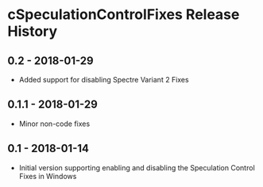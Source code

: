 # cSpeculationControlFixes Release History

## 0.2 - 2018-01-29

* Added support for disabling Spectre Variant 2 Fixes

## 0.1.1 - 2018-01-29

* Minor non-code fixes

## 0.1 - 2018-01-14

* Initial version supporting enabling and disabling the Speculation Control Fixes in Windows
